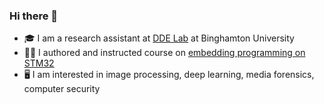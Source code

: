### Hi there 👋

<!--
**edosedgar/edosedgar** is a ✨ _special_ ✨ repository because its `README.md` (this file) appears on your GitHub profile.

Here are some ideas to get you started:

- 🔭 I’m currently working on ...
- 🌱 I’m currently learning ...
- 👯 I’m looking to collaborate on ...
- 🤔 I’m looking for help with ...
- 💬 Ask me about ...
- 📫 How to reach me: ...
- 😄 Pronouns: ...
- ⚡ Fun fact: ...
-->

- 🎓 I am a research assistant at [DDE Lab](https://dde.binghamton.edu/) at Binghamton University
- 👨‍🏫 I authored and instructed course on [embedding programming on STM32](https://github.com/edosedgar/stm32f0_ARM)
- 🖥️ I am interested in image processing, deep learning, media forensics, computer security
